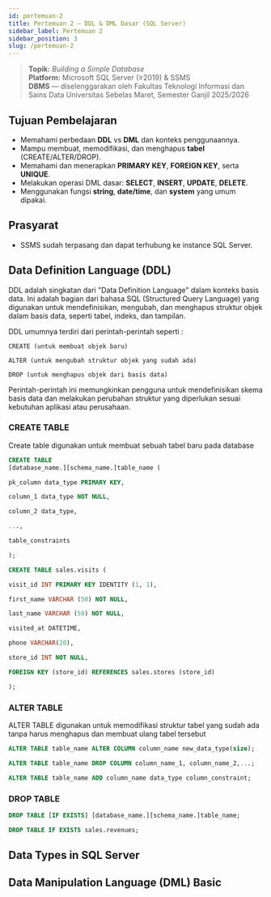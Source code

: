 ```yaml
---
id: pertemuan-2
title: Pertemuan 2 — DDL & DML Dasar (SQL Server)
sidebar_label: Pertemuan 2
sidebar_position: 3
slug: /pertemuan-2
---
```


> **Topik:** *Building a Simple Database*  
> **Platform:** Microsoft SQL Server (≥2019) & SSMS  
> **DBMS** — diselenggarakan oleh Fakultas Teknologi Informasi dan Sains Data Universitas Sebelas Maret, Semester Ganjil 2025/2026

## Tujuan Pembelajaran
- Memahami perbedaan **DDL** vs **DML** dan konteks penggunaannya.
- Mampu membuat, memodifikasi, dan menghapus **tabel** (CREATE/ALTER/DROP).  
- Memahami dan menerapkan **PRIMARY KEY**, **FOREIGN KEY**, serta **UNIQUE**.
- Melakukan operasi DML dasar: **SELECT**, **INSERT**, **UPDATE**, **DELETE**.
- Menggunakan fungsi **string**, **date/time**, dan **system** yang umum dipakai.

## Prasyarat
- SSMS sudah terpasang dan dapat terhubung ke instance SQL Server.

## Data Definition Language (DDL)
DDL adalah singkatan dari "Data Definition Language" dalam konteks basis data. Ini adalah bagian dari bahasa SQL (Structured Query Language) yang digunakan untuk mendefinisikan, mengubah, dan menghapus struktur objek dalam basis data, seperti tabel, indeks, dan tampilan.

DDL umumnya terdiri dari perintah-perintah seperti :

`CREATE (untuk membuat objek baru)`

`ALTER (untuk mengubah struktur objek yang sudah ada)`

`DROP (untuk menghapus objek dari basis data)`

Perintah-perintah ini memungkinkan pengguna untuk mendefinisikan skema basis data dan melakukan perubahan struktur yang diperlukan sesuai kebutuhan aplikasi atau perusahaan.

### CREATE TABLE

Create table digunakan untuk membuat sebuah tabel baru pada database

```sql
CREATE TABLE
[database_name.][schema_name.]table_name (

pk_column data_type PRIMARY KEY,

column_1 data_type NOT NULL,

column_2 data_type,

...,

table_constraints

);
```

```sql
CREATE TABLE sales.visits (

visit_id INT PRIMARY KEY IDENTITY (1, 1),

first_name VARCHAR (50) NOT NULL,

last_name VARCHAR (50) NOT NULL,

visited_at DATETIME,

phone VARCHAR(20),

store_id INT NOT NULL,

FOREIGN KEY (store_id) REFERENCES sales.stores (store_id)

);
```

### ALTER TABLE

ALTER TABLE digunakan untuk memodifikasi struktur tabel yang sudah ada tanpa harus menghapus dan membuat ulang tabel tersebut

```sql
ALTER TABLE table_name ALTER COLUMN column_name new_data_type(size);
```
```sql
ALTER TABLE table_name DROP COLUMN column_name_1, column_name_2,...;
```
```sql
ALTER TABLE table_name ADD column_name data_type column_constraint;
```

### DROP TABLE  

```sql
DROP TABLE [IF EXISTS] [database_name.][schema_name.]table_name;
```
```sql
DROP TABLE IF EXISTS sales.revenues;
```

## Data Types in SQL Server

## Data Manipulation Language (DML) Basic